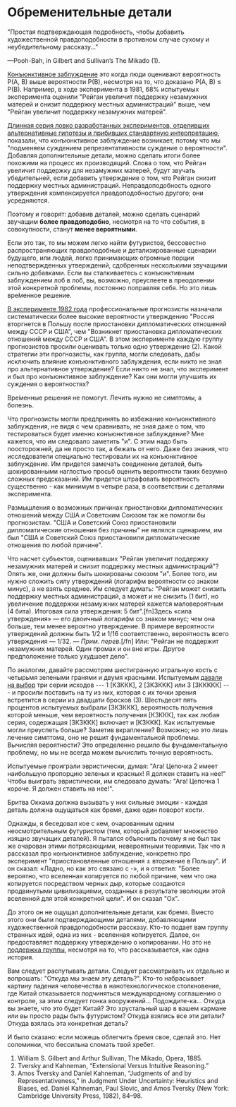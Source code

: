 # Обременительные детали
"Простая подтверждающая подробность, чтобы добавить художественной правдоподобности в противном случае сухому и неубедительному рассказу..."

—Pooh-Bah, in Gilbert and Sullivan’s The Mikado (1).

[Конъюнктивное заблуждение](http://lesswrong.com/lw/ji/conjunction_fallacy/) это когда люди оценивают вероятность  P(A, B) выше вероятности P(B), несмотря на то, что доказано  P(A, B) ≤ P(B). Например, в ходе эксперимента в 1981, 68% испытуемых эксперимента оценили "Рейган увеличит поддержку незамужних матерей и снизит поддержку местных администраций" выше, чем "Рейган увеличит поддержку незамужних матерей".

[Длинная серия ловко разработанных экспериментов, отделивших альтернативные гипотезы и прибивших стандартную интерпретацию](http://lesswrong.com/lw/jj/conjunction_controversy_or_how_they_nail_it_down/), показали, что конъюнктивное заблуждение возникает, потому что мы "подменяем суждением репрезентативности суждение о вероятности". Добавляя дополнительные детали, можно сделать итоги более похожими на процесс их производящий. Слова о том, что Рейган увеличит поддержку для незамужних матерей, будут звучать убедительней, если добавить утверждение о том, что Рейган снизит поддержку местных администраций. Неправдоподобность одного утверждения компенсируется правдоподобностью другого; они усредняются.

Поэтому и говорят: добавив деталей, можно сделать сценарий звучащим **более правдоподобно**, несмотря на то что события, в совокупности, станут **менее вероятными**.

Если это так, то мы можем легко найти футуристов, бессовестно распространяющих правдоподобные и детализированные сценарии будущего, или людей, легко принимающих огромные порции неподтвержденных утверждений, сдобренных несколькими звучащими сильно добавками. Если вы сталкиваетесь с конъюнктивным заблуждением лоб в лоб, вы, возможно, преуспеете в преодолении этой конкретной проблемы, постоянно поправляя себя. Но это лишь вре́менное решение.

[В эксперименте 1982 года](http://lesswrong.com/lw/ji/conjunction_fallacy/) профессиональные прогнозисты назначали систематически более высокие вероятности утверждению "Россия вторгнется в Польшу после приостановки дипломатических отношений между СССР и США", чем "Возникнет приостановка дипломатических отношений между СССР и США". В этом эксперименте каждую группу прогнозистов просили оценивать только одно утверждение (2). Какой стратегии эти прогнозисты, как группа, могли следовать, дабы исключить влияние конъюнктивного заблуждения, если никто не знал про альтернативное утверждение? Если никто не знал, что эксперимент и был про конъюнктивное заблуждение? Как они могли улучшить их суждения о вероятностях?

Вре́менные решения не помогут. Лечить нужно не симптомы, а болезнь.

Что прогнозисты могли предпринять во избежание конъюнктивного заблуждения, не видя с чем сравнивать, не зная даже о том, что тестироваться будет именно конъюнктивное заблуждение? Мне кажется, что им следовало заметить "и". С этим надо быть поосторожней, да не просто так, а бежать от него. Даже без знания, что исследователи специально тестировали их на конъюнктивное заблуждение. Им придется замечать соединение деталей, быть шокированными наглостью просьб оценить вероятности таких безумно сложных предсказаний. Им придется штрафовать вероятность существенно - как минимум в четыре раза, в соответствии с деталями эксперимента.

Размышления о возможных причинах приостановки дипломатических отношений между США и Советским Союзом так же помогли бы прогнозистам. "США и Советский Союз приостановили дипломатические отношения без причины" не являлся сценарием, им был "США и Советский Союз приостановили дипломатические отношения по любой причине".

Что насчет субъектов, оценивавших "Рейган увеличит поддержку незамужних матерей и снизит поддержку местных администраций"? Опять же, они должны быть шокированы союзом "и". Более того, им нужно сложить силу утверждений (логарифм вероятности со знаком минус), а не взять среднее. Им следует думать: "Рейган может снизить поддержку местных администраций, а может и не снизить (1 бит),  но увеличение поддержки незамужних матерей кажется маловероятным (4 бита). Итоговая сила утверждения: 5 бит".[fn]Здесь «сила утверждения» — его двоичный логарифм со знаком минус; чем она больше, тем менее вероятно утверждение. В примере вероятности утверждений должны быть 1/2 и 1/16 соответственно, вероятность всего утверждения — 1/32. — _Прим. перев._[/fn] Или: "Рейган не поддержит незамужних матерей. Один промах и он вне игры. Другое предположение только ухудшает дело".

По аналогии, давайте рассмотрим шестигранную игральную кость с четырьмя зелеными гранями и двумя красными. Испытуемым [давали на выбор](http://lesswrong.com/lw/ji/conjunction_fallacy/) три серии исходов --- 1 [КЗККК], 2 [ЗКЗККК] или 3 [ЗККККК] --- и просили поставить на ту из них, которая с их точки зрения встретится в серии из двадцати бросков (3). Шестьдесят пять процентов испытуемых выбрали [ЗКЗККК], вероятность получения которой меньше, чем вероятность получения [КЗККК], так как любая серия, содержащая [ЗКЗККК] включает и [КЗККК]. Как испытуемые могли преуспеть больше? Заметив вкрапление? Возможно; но это лишь лечение симптома, оно не решит фундаментальной проблемы. Вычисляя вероятности? Это определенно решило бы фундаментальную проблему, но мы не всегда можем вычислить точную вероятность.

Испытуемые проиграли эвристически, думая: "Ага! Цепочка 2 имеет наибольшую пропорцию зеленых и красных! Я должен ставить на нее!" Чтобы выиграть эвристически, им следовало думать: "Ага! Цепочка 1 короче. Я должен ставить на нее!".

Бритва Оккама должна вызывать у них сильные эмоции - каждая деталь должна ощущаться как бремя, даже один поворот кости.

Однажды, я беседовал кое с кем, очарованным одним неосмотрительным футуристом (тем, который добавляет множество изящно звучащих деталей). Я пытался объяснить почему я не был так же очарован этими потрясающими, невероятными теориями. Так что я рассказал про конъюнктивное заблуждение, конкретно про эксперимент "приостановленные отношения ± вторжение в Польшу". И он сказал: «Ладно, но как это связано с -», и я ответил: "Более вероятно, что вселенная копируется по любой причине, чем что она копируется посредством черных дыр, которые создаются продвинутыми цивилизациями, созданных в результате эволюции этой вселенной для этой конкретной цели". И он сказал "Ох".

До этого он не ощущал дополнительные детали, как бремя. Вместо этого они были подтверждающими деталями, добавляющими художественной правдоподобности рассказу. Кто-то подает вам группу странных идей, одна из них - вселенная копируется. Далее, он предоставляет поддержку утверждению о копировании. Но это не [поддержка группы](https://en.wikipedia.org/wiki/Package-deal_fallacy), несмотря на то, что рассказывается, как одна история.

Вам следует распутывать детали. Следует рассматривать их отдельно и вопрошать: "Откуда мы знаем эту деталь?". Кто-то набрасывает картину падения человечества в нанотехнологическое столкновение, где Китай отказывается подчиняться международному соглашению о контроле, за этим следует гонка вооружений... Подождите-ка... Откуда вы знаете, что это будет Китай? Это хрустальный шар в вашем кармане или вы просто рады быть футуристом? Откуда взялись все эти детали? Откуда взялась эта конкретная деталь?

И было сказано: если можешь облегчить бремя свое, сделай это. Нет соломинки, что бессильна сломать твой хребет.

1. William S. Gilbert and Arthur Sullivan, The Mikado, Opera, 1885.
2. Tversky and Kahneman, “Extensional Versus Intuitive Reasoning.”
3. Amos Tversky and Daniel Kahneman, “Judgments of and by Representativeness,” in Judgment Under Uncertainty: Heuristics and Biases, ed. Daniel Kahneman, Paul Slovic, and Amos Tversky (New York: Cambridge University Press, 1982), 84–98.
